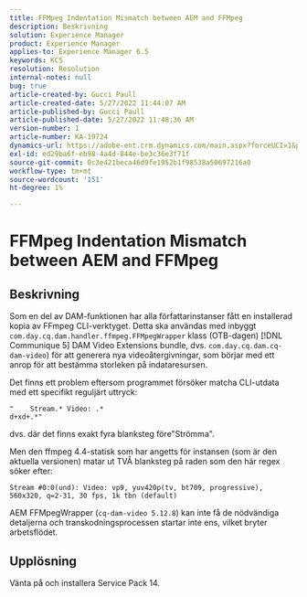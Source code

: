 ```yaml
---
title: FFMpeg Indentation Mismatch between AEM and FFMpeg
description: Beskrivning
solution: Experience Manager
product: Experience Manager
applies-to: Experience Manager 6.5
keywords: KCS
resolution: Resolution
internal-notes: null
bug: true
article-created-by: Gucci Paull
article-created-date: 5/27/2022 11:44:07 AM
article-published-by: Gucci Paull
article-published-date: 5/27/2022 11:48:36 AM
version-number: 1
article-number: KA-19724
dynamics-url: https://adobe-ent.crm.dynamics.com/main.aspx?forceUCI=1&pagetype=entityrecord&etn=knowledgearticle&id=5746af4e-b2dd-ec11-a7b6-0022480b05aa
exl-id: ed29ba6f-eb98-4a4d-844e-be3c36e3f71f
source-git-commit: 0c3e421beca46d9fe1952b1f98538a50697216a0
workflow-type: tm+mt
source-wordcount: '151'
ht-degree: 1%

---
```


# FFMpeg Indentation Mismatch between AEM and FFMpeg

## Beskrivning


Som en del av DAM-funktionen har alla författarinstanser fått en installerad kopia av FFmpeg CLI-verktyget. Detta ska användas med inbyggt `com.day.cq.dam.handler.ffmpeg.FFMpegWrapper` klass (OTB-dagen) [!DNL Communique 5] DAM Video Extensions bundle, dvs. `com.day.cq.dam.cq-dam-video`) för att generera nya videoåtergivningar, som börjar med ett anrop för att bestämma storleken på indataresursen.

Det finns ett problem eftersom programmet försöker matcha CLI-utdata med ett specifikt reguljärt uttryck:




```
"    Stream.* Video: .*
d+xd+.*"
```


dvs. där det finns exakt fyra blanksteg före&quot;Strömma&quot;.

Men den ffmpeg 4.4-statisk som har angetts för instansen (som är den aktuella versionen) matar ut TVÅ blanksteg på raden som den här regex söker efter:

`Stream #0:0(und): Video: vp9, yuv420p(tv, bt709, progressive), 560x320, q=2-31, 30 fps, 1k tbn (default)`

AEM FFMpegWrapper (`cq-dam-video 5.12.8`) kan inte få de nödvändiga detaljerna och transkodningsprocessen startar inte ens, vilket bryter arbetsflödet.


## Upplösning


Vänta på och installera Service Pack 14.
